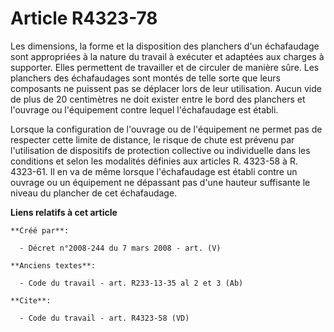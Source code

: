 # Article R4323-78

Les dimensions, la forme et la disposition des planchers d'un échafaudage sont appropriées à la nature du travail à exécuter
et adaptées aux charges à supporter. Elles permettent de travailler et de circuler de manière sûre. Les planchers des
échafaudages sont montés de telle sorte que leurs composants ne puissent pas se déplacer lors de leur utilisation. Aucun vide
de plus de 20 centimètres ne doit exister entre le bord des planchers et l'ouvrage ou l'équipement contre lequel
l'échafaudage est établi. 

Lorsque la configuration de l'ouvrage ou de l'équipement ne permet pas de respecter cette limite de distance, le risque de
chute est prévenu par l'utilisation de dispositifs de protection collective ou individuelle dans les conditions et selon les
modalités définies aux articles R. 4323-58 à R. 4323-61. Il en va de même lorsque l'échafaudage est établi contre un ouvrage
ou un équipement ne dépassant pas d'une hauteur suffisante le niveau du plancher de cet échafaudage.

**Liens relatifs à cet article**

	**Créé par**:

	  - Décret n°2008-244 du 7 mars 2008 - art. (V)

	**Anciens textes**:

	  - Code du travail - art. R233-13-35 al 2 et 3 (Ab)

	**Cite**:

	  - Code du travail - art. R4323-58 (VD)
